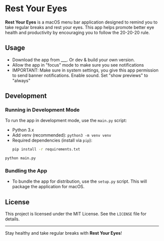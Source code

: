 # Rest Your Eyes

**Rest Your Eyes** is a macOS menu bar application designed to remind you to take regular breaks and rest your eyes. This app helps promote better eye health and productivity by encouraging you to follow the 20-20-20 rule.

## Usage
- Download the app from ___. Or dev & build your own version.
- Allow the app in "focus" mode to make sure you see notifications
- IMPORTANT: Make sure in system settings, you give this app permission to send banner notifications. Enable sound. Set "show previews" to "always"

## Development

### Running in Development Mode
To run the app in development mode, use the `main.py` script:

- Python 3.x
- Add venv (recommended): `python3 -m venv venv`
- Required dependencies (install via `pip`):
  ```bash
  pip install -r requirements.txt
  ```

```bash
python main.py
```

### Bundling the App
- To bundle the app for distribution, use the `setup.py` script. This will package the application for macOS.



## License
This project is licensed under the MIT License. See the `LICENSE` file for details.

---  
Stay healthy and take regular breaks with **Rest Your Eyes**!  